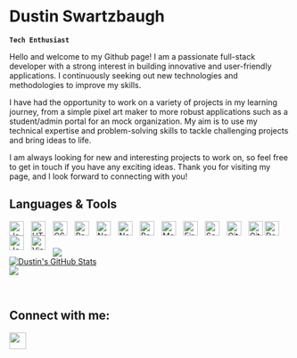 # Dustin Swartzbaugh

**`Tech Enthusiast`**

Hello and welcome to my Github page! I am a passionate full-stack developer with a strong interest in building innovative and user-friendly applications. I continuously seeking out new technologies and methodologies to improve my skills.

I have had the opportunity to work on a variety of projects in my learning journey, from a simple pixel art maker to more robust applications such as a student/admin portal for an mock organization. My aim is to use my technical expertise and problem-solving skills to tackle challenging projects and bring ideas to life.

I am always looking for new and interesting projects to work on, so feel free to get in touch if you have any exciting ideas. Thank you for visiting my page, and I look forward to connecting with you!

## Languages & Tools</br>
<p text-align="center">
<img align="left" alt="JavaScript" width="26px" src="https://cdn.jsdelivr.net/gh/devicons/devicon/icons/javascript/javascript-original.svg" style="padding-right:10px;" />
<img align="left" alt="HTML5" width="26px" src="https://cdn.jsdelivr.net/gh/devicons/devicon/icons/html5/html5-original.svg" style="padding-right:10px;" />
<img align="left" alt="CSS3" width="26px" src="https://cdn.jsdelivr.net/gh/devicons/devicon/icons/css3/css3-original.svg" style="padding-right:10px;" />
<img align="left" alt="React" width="26px" src="https://cdn.jsdelivr.net/gh/devicons/devicon/icons/react/react-original.svg" style="padding-right:10px;" />
<img align="left" alt="Next.js" width="26px" style="padding-right:10px" src="https://cdn.jsdelivr.net/gh/devicons/devicon/icons/nextjs/nextjs-original.svg" />
<img align="left" alt="Node.js" width="26px" src="https://cdn.jsdelivr.net/gh/devicons/devicon/icons/nodejs/nodejs-original.svg" style="padding-right:10px" />
<img align="left" alt="PostgreSQL" width="26px" style="padding-right:10px;" src="https://cdn.jsdelivr.net/gh/devicons/devicon/icons/postgresql/postgresql-original-wordmark.svg" />
<img align="left" alt="MongoDB" width="26px" style="padding-right:10px;" src="https://cdn.jsdelivr.net/gh/devicons/devicon/icons/mongodb/mongodb-original.svg" />
<img align="left" alt="Firebase" width="26px" style="padding-right:10px;" src="https://cdn.jsdelivr.net/gh/devicons/devicon/icons/firebase/firebase-plain.svg" />
<img align="left" alt="Socket.io" width="26px" style="padding-right:10px" src="https://cdn.jsdelivr.net/gh/devicons/devicon/icons/socketio/socketio-original.svg" />
<img align="left" alt="Git" width="26px" style="padding-right:10px;" src="https://cdn.jsdelivr.net/gh/devicons/devicon/icons/git/git-plain.svg" />
<img align="left" alt="GitHub" width="26px" style="max-width: 100%;" src="https://user-images.githubusercontent.com/3369400/139447912-e0f43f33-6d9f-45f8-be46-2df5bbc91289.png">
<img align="left" alt="Docker" width="26px" style="padding-right:10px;" src="https://cdn.jsdelivr.net/gh/devicons/devicon/icons/docker/docker-plain.svg" />
<img align="left" alt="Jest" width="26px" style="padding-right:10px;" src="https://cdn.jsdelivr.net/gh/devicons/devicon/icons/jest/jest-plain.svg" />
<img align="left" alt="Visual Studio Code" width="26px" style="padding-right:10px;" src="https://cdn.jsdelivr.net/gh/devicons/devicon/icons/vscode/vscode-original.svg" />
</p>
</br>
</br>
<p align="left">
  <a href="https://github.com/Swartz-D"><img src="https://github-readme-streak-stats.herokuapp.com/?user=Swartz-D&stroke=14b8a6&background=00000000&ring=ffffff&fire=ffffff&currStreakNum=14b8a6&currStreakLabel=ffffff&sideNums=14b8a6&sideLabels=14b8a6&dates=14b8a6&hide_border=true&" />
  </a>
</br>
  <a href="https://www.github.com/SCP-714"><img src="https://github-readme-stats.vercel.app/api?username=Swartz-D&show_icons=true&hide=&count_private=true&title_color=ffffff&text_color=14b8a6&icon_color=ffffff&bg_color=00000000&hide_border=true&show_icons=true" alt="Dustin's GitHub Stats" />
  </a>
  </br>
  <a><img src="https://github-readme-stats.vercel.app/api/top-langs/?username=Swartz-D&layout=compact&theme=tokyonight&hide_border=true&bg_color=00000000&title_color=ffffff">
</p>
</br>

## Connect with me:
  <a href="https://www.linkedin.com/in/dustin-swartzbaugh-8933b67a/" align='center' target="_blank"  rel="noreferrer noopener">
   <img height=30 width=30 src="https://cdn.jsdelivr.net/gh/devicons/devicon/icons/linkedin/linkedin-original.svg" />
  </a>
